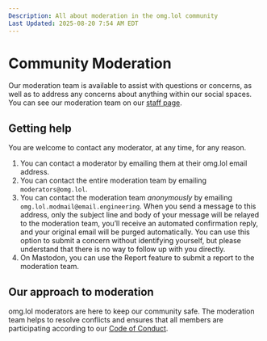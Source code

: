 ```yaml
---
Description: All about moderation in the omg.lol community
Last Updated: 2025-08-20 7:54 AM EDT
---
```


# Community Moderation

Our moderation team is available to assist with questions or concerns, as well as to address any concerns about anything within our social spaces. You can see our moderation team on our [staff page](https://home.omg.lol/staff).

## Getting help

You are welcome to contact any moderator, at any time, for any reason.

1. You can contact a moderator by emailing them at their omg.lol email address.
2. You can contact the entire moderation team by emailing `moderators@omg.lol`.
3. You can contact the moderation team _anonymously_ by emailing `omg.lol.modmail@email.engineering`. When you send a message to this address, only the subject line and body of your message will be relayed to the moderation team, you’ll receive an automated confirmation reply, and your original email will be purged automatically. You can use this option to submit a concern without identifying yourself, but please understand that there is no way to follow up with you directly.
4. On Mastodon, you can use the Report feature to submit a report to the moderation team.

## Our approach to moderation

omg.lol moderators are here to keep our community safe. The moderation team helps to resolve conflicts and ensures that all members are participating according to our [Code of Conduct](/info/code-of-conduct).
